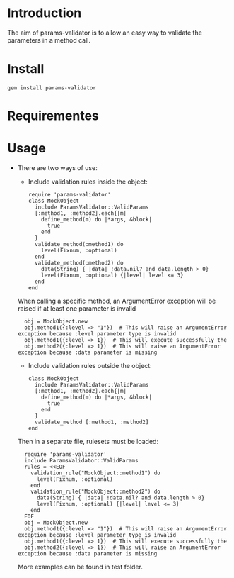 # Introduction

 The aim of params-validator is to allow an easy way to validate the
parameters in a method call.

# Install

    gem install params-validator

# Requirementes

# Usage

* There are two ways of use:

  * Include validation rules inside the object:

        require 'params-validator'
        class MockObject
          include ParamsValidator::ValidParams
          [:method1, :method2].each{|m|
            define_method(m) do |*args, &block|
              true
            end
          }
          validate_method(:method1) do
            level(Fixnum, :optional)
          end
          validate_method(:method2) do
            data(String) { |data| !data.nil? and data.length > 0}
            level(Fixnum, :optional) {|level| level <= 3}
          end
        end


  When calling a specific method, an ArgumentError exception will be raised if at least one parameter is invalid

        obj = MockObject.new
        obj.method1({:level => "1"})  # This will raise an ArgumentError exception because :level parameter type is invalid
        obj.method1({:level => 1})  # This will execute successfully the
        obj.method2({:level => 1})  # This will raise an ArgumentError exception because :data parameter is missing

  * Include validation rules outside the object:

        class MockObject
          include ParamsValidator::ValidParams
          [:method1, :method2].each{|m|
            define_method(m) do |*args, &block|
              true
            end
          }
          validate_method [:method1, :method2]
        end


  Then in a separate file, rulesets must be loaded:

        require 'params-validator'
        include ParamsValidator::ValidParams
        rules = <<EOF
          validation_rule("MockObject::method1") do
            level(Fixnum, :optional)
          end
          validation_rule("MockObject::method2") do
            data(String) { |data| !data.nil? and data.length > 0}
            level(Fixnum, :optional) {|level| level <= 3}
          end
        EOF
        obj = MockObject.new
        obj.method1({:level => "1"})  # This will raise an ArgumentError exception because :level parameter type is invalid 
        obj.method1({:level => 1})  # This will execute successfully the 
        obj.method2({:level => 1})  # This will raise an ArgumentError exception because :data parameter is missing


  More examples can be found in test folder.

